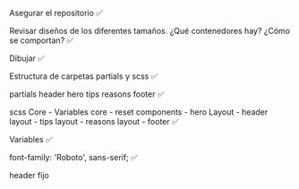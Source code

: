 Asegurar el repositorio ✅

Revisar diseños de los diferentes tamaños. ¿Qué contenedores hay? ¿Cómo se comportan? ✅

Dibujar ✅

Estructura de carpetas partials y scss ✅

partials header hero tips reasons footer ✅

scss Core - Variables core - reset components - hero Layout - header layout - tips layout - reasons layout - footer ✅

Variables ✅

font-family: 'Roboto', sans-serif; ✅

header fijo
